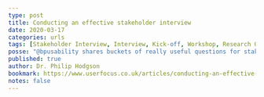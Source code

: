```yaml
---
type: post
title: Conducting an effective stakeholder interview
date: 2020-03-17
categories: urls
tags: [Stakeholder Interview, Interview, Kick-off, Workshop, Research Questions]
posse: "@bpusability shares buckets of really useful questions for stakeholder interviews. A really fantastic post!"
published: true
author: Dr. Philip Hodgson
bookmark: https://www.userfocus.co.uk/articles/conducting-an-effective-stakeholder-interview.html
notes: false
---
```

